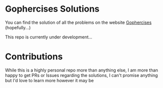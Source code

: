 # Gophercises Solutions

You can find the solution of all the problems on the website [Gophercises](https://gophercises.com/) (hopefully...)

This repo is currently under development...

# Contributions
While this is a highly personal repo more than anything else, I am more than happy to get PRs or Issues regarding the solutions, I can't promise anything but I'd love to learn more however it may be

